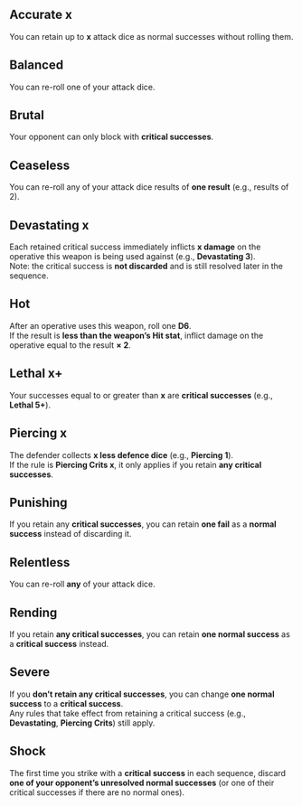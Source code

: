 ## Accurate x
You can retain up to **x** attack dice as normal successes without rolling them.


## Balanced
You can re-roll one of your attack dice.


## Brutal
Your opponent can only block with **critical successes**.


## Ceaseless
You can re-roll any of your attack dice results of **one result** (e.g., results of 2).


## Devastating x
Each retained critical success immediately inflicts **x damage** on the operative this weapon is being used against (e.g., **Devastating 3**).  
Note: the critical success is **not discarded** and is still resolved later in the sequence.


## Hot
After an operative uses this weapon, roll one **D6**.  
If the result is **less than the weapon’s Hit stat**, inflict damage on the operative equal to the result **× 2**.  


## Lethal x+
Your successes equal to or greater than **x** are **critical successes** (e.g., **Lethal 5+**).


## Piercing x
The defender collects **x less defence dice** (e.g., **Piercing 1**).  
If the rule is **Piercing Crits x**, it only applies if you retain **any critical successes**.


## Punishing
If you retain any **critical successes**, you can retain **one fail** as a **normal success** instead of discarding it.


## Relentless
You can re-roll **any** of your attack dice.


## Rending
If you retain **any critical successes**, you can retain **one normal success** as a **critical success** instead.


## Severe
If you **don’t retain any critical successes**, you can change **one normal success** to a **critical success**.  
Any rules that take effect from retaining a critical success (e.g., **Devastating**, **Piercing Crits**) still apply.


## Shock
The first time you strike with a **critical success** in each sequence, discard **one of your opponent’s unresolved normal successes** (or one of their critical successes if there are no normal ones).